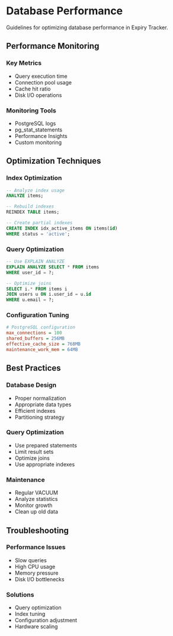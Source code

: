 # Database Performance

Guidelines for optimizing database performance in Expiry Tracker.

## Performance Monitoring

### Key Metrics
- Query execution time
- Connection pool usage
- Cache hit ratio
- Disk I/O operations

### Monitoring Tools
- PostgreSQL logs
- pg_stat_statements
- Performance Insights
- Custom monitoring

## Optimization Techniques

### Index Optimization
```sql
-- Analyze index usage
ANALYZE items;

-- Rebuild indexes
REINDEX TABLE items;

-- Create partial indexes
CREATE INDEX idx_active_items ON items(id) 
WHERE status = 'active';
```

### Query Optimization
```sql
-- Use EXPLAIN ANALYZE
EXPLAIN ANALYZE SELECT * FROM items 
WHERE user_id = ?;

-- Optimize joins
SELECT i.* FROM items i
JOIN users u ON i.user_id = u.id
WHERE u.email = ?;
```

### Configuration Tuning
```ini
# PostgreSQL configuration
max_connections = 100
shared_buffers = 256MB
effective_cache_size = 768MB
maintenance_work_mem = 64MB
```

## Best Practices

### Database Design
- Proper normalization
- Appropriate data types
- Efficient indexes
- Partitioning strategy

### Query Optimization
- Use prepared statements
- Limit result sets
- Optimize joins
- Use appropriate indexes

### Maintenance
- Regular VACUUM
- Analyze statistics
- Monitor growth
- Clean up old data

## Troubleshooting

### Performance Issues
- Slow queries
- High CPU usage
- Memory pressure
- Disk I/O bottlenecks

### Solutions
- Query optimization
- Index tuning
- Configuration adjustment
- Hardware scaling 